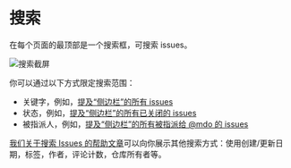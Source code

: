 # 搜索

在每个页面的最顶部是一个搜索框，可搜索 issues。

![&#x641C;&#x7D22;&#x622A;&#x5C4F;](https://guides.github.com/features/issues/search.png)

你可以通过以下方式限定搜索范围：

* 关键字，例如，[提及“侧边栏”的所有 issues](https://github.com/twbs/bootstrap/issues?q=sidebar)
* 状态，例如，[提及“侧边栏”的所有已关闭的 issues](https://github.com/twbs/bootstrap/issues?q=sidebar+is%3Aclosed)
* 被指派人，例如，[提及“侧边栏”的所有被指派给 @mdo 的 issues](https://github.com/twbs/bootstrap/issues?q=sidebar+is%3Aclosed+assignee%3Amdo)

[我们关于搜索 Issues 的帮助文章](https://help.github.com/articles/using-search-to-filter-issues-and-pull-requests)可以向你展示其他搜索方式：使用创建/更新日期，标签，作者，评论计数，仓库所有者等。

